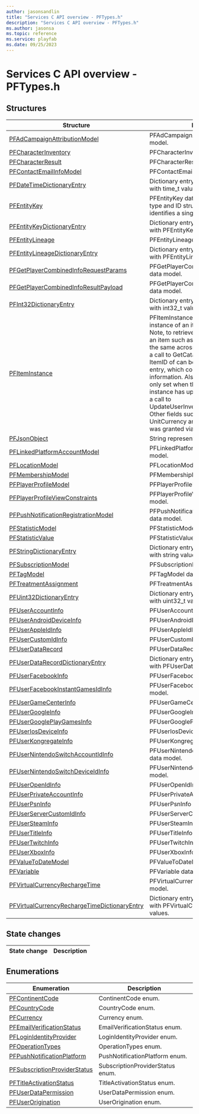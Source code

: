 ```yaml
---
author: jasonsandlin
title: "Services C API overview - PFTypes.h"
description: "Services C API overview - PFTypes.h"
ms.author: jasonsa
ms.topic: reference
ms.service: playfab
ms.date: 09/25/2023
---
```


# Services C API overview - PFTypes.h

  
## Structures  

| Structure | Description |  
| --- | --- |  
| [PFAdCampaignAttributionModel](structs/pfadcampaignattributionmodel.md) | PFAdCampaignAttributionModel data model. |  
| [PFCharacterInventory](structs/pfcharacterinventory.md) | PFCharacterInventory data model. |  
| [PFCharacterResult](structs/pfcharacterresult.md) | PFCharacterResult data model. |  
| [PFContactEmailInfoModel](structs/pfcontactemailinfomodel.md) | PFContactEmailInfoModel data model. |  
| [PFDateTimeDictionaryEntry](structs/pfdatetimedictionaryentry.md) | Dictionary entry for an associative array with time_t values. |  
| [PFEntityKey](structs/pfentitykey-c.md) | PFEntityKey data model. Combined entity type and ID structure which uniquely identifies a single entity. |  
| [PFEntityKeyDictionaryEntry](structs/pfentitykeydictionaryentry.md) | Dictionary entry for an associative array with PFEntityKey values. |  
| [PFEntityLineage](structs/pfentitylineage.md) | PFEntityLineage data model. |  
| [PFEntityLineageDictionaryEntry](structs/pfentitylineagedictionaryentry.md) | Dictionary entry for an associative array with PFEntityLineage values. |  
| [PFGetPlayerCombinedInfoRequestParams](structs/pfgetplayercombinedinforequestparams.md) | PFGetPlayerCombinedInfoRequestParams data model. |  
| [PFGetPlayerCombinedInfoResultPayload](structs/pfgetplayercombinedinforesultpayload.md) | PFGetPlayerCombinedInfoResultPayload data model. |  
| [PFInt32DictionaryEntry](structs/pfint32dictionaryentry.md) | Dictionary entry for an associative array with int32_t values. |  
| [PFItemInstance](structs/pfiteminstance.md) | PFItemInstance data model. A unique instance of an item in a user's inventory. Note, to retrieve additional information for an item such as Tags, Description that are the same across all instances of the item, a call to GetCatalogItems is required. The ItemID of can be matched to a catalog entry, which contains the additional information. Also note that Custom Data is only set when the User's specific instance has updated the CustomData via a call to UpdateUserInventoryItemCustomData. Other fields such as UnitPrice and UnitCurrency are only set when the item was granted via a purchase. |  
| [PFJsonObject](structs/pfjsonobject.md) | String representation of a Json Object |  
| [PFLinkedPlatformAccountModel](structs/pflinkedplatformaccountmodel.md) | PFLinkedPlatformAccountModel data model. |  
| [PFLocationModel](structs/pflocationmodel.md) | PFLocationModel data model. |  
| [PFMembershipModel](structs/pfmembershipmodel.md) | PFMembershipModel data model. |  
| [PFPlayerProfileModel](structs/pfplayerprofilemodel.md) | PFPlayerProfileModel data model. |  
| [PFPlayerProfileViewConstraints](structs/pfplayerprofileviewconstraints.md) | PFPlayerProfileViewConstraints data model. |  
| [PFPushNotificationRegistrationModel](structs/pfpushnotificationregistrationmodel.md) | PFPushNotificationRegistrationModel data model. |  
| [PFStatisticModel](structs/pfstatisticmodel.md) | PFStatisticModel data model. |  
| [PFStatisticValue](structs/pfstatisticvalue.md) | PFStatisticValue data model. |  
| [PFStringDictionaryEntry](structs/pfstringdictionaryentry.md) | Dictionary entry for an associative array with string values. |  
| [PFSubscriptionModel](structs/pfsubscriptionmodel.md) | PFSubscriptionModel data model. |  
| [PFTagModel](structs/pftagmodel.md) | PFTagModel data model. |  
| [PFTreatmentAssignment](structs/pftreatmentassignment.md) | PFTreatmentAssignment data model. |  
| [PFUint32DictionaryEntry](structs/pfuint32dictionaryentry.md) | Dictionary entry for an associative array with uint32_t values. |  
| [PFUserAccountInfo](structs/pfuseraccountinfo.md) | PFUserAccountInfo data model. |  
| [PFUserAndroidDeviceInfo](structs/pfuserandroiddeviceinfo.md) | PFUserAndroidDeviceInfo data model. |  
| [PFUserAppleIdInfo](structs/pfuserappleidinfo.md) | PFUserAppleIdInfo data model. |  
| [PFUserCustomIdInfo](structs/pfusercustomidinfo.md) | PFUserCustomIdInfo data model. |  
| [PFUserDataRecord](structs/pfuserdatarecord.md) | PFUserDataRecord data model. |  
| [PFUserDataRecordDictionaryEntry](structs/pfuserdatarecorddictionaryentry.md) | Dictionary entry for an associative array with PFUserDataRecord values. |  
| [PFUserFacebookInfo](structs/pfuserfacebookinfo.md) | PFUserFacebookInfo data model. |  
| [PFUserFacebookInstantGamesIdInfo](structs/pfuserfacebookinstantgamesidinfo.md) | PFUserFacebookInstantGamesIdInfo data model. |  
| [PFUserGameCenterInfo](structs/pfusergamecenterinfo.md) | PFUserGameCenterInfo data model. |  
| [PFUserGoogleInfo](structs/pfusergoogleinfo.md) | PFUserGoogleInfo data model. |  
| [PFUserGooglePlayGamesInfo](structs/pfusergoogleplaygamesinfo.md) | PFUserGooglePlayGamesInfo data model. |  
| [PFUserIosDeviceInfo](structs/pfuseriosdeviceinfo.md) | PFUserIosDeviceInfo data model. |  
| [PFUserKongregateInfo](structs/pfuserkongregateinfo.md) | PFUserKongregateInfo data model. |  
| [PFUserNintendoSwitchAccountIdInfo](structs/pfusernintendoswitchaccountidinfo.md) | PFUserNintendoSwitchAccountIdInfo data model. |  
| [PFUserNintendoSwitchDeviceIdInfo](structs/pfusernintendoswitchdeviceidinfo.md) | PFUserNintendoSwitchDeviceIdInfo data model. |  
| [PFUserOpenIdInfo](structs/pfuseropenidinfo.md) | PFUserOpenIdInfo data model. |  
| [PFUserPrivateAccountInfo](structs/pfuserprivateaccountinfo.md) | PFUserPrivateAccountInfo data model. |  
| [PFUserPsnInfo](structs/pfuserpsninfo.md) | PFUserPsnInfo data model. |  
| [PFUserServerCustomIdInfo](structs/pfuserservercustomidinfo.md) | PFUserServerCustomIdInfo data model. |  
| [PFUserSteamInfo](structs/pfusersteaminfo.md) | PFUserSteamInfo data model. |  
| [PFUserTitleInfo](structs/pfusertitleinfo.md) | PFUserTitleInfo data model. |  
| [PFUserTwitchInfo](structs/pfusertwitchinfo.md) | PFUserTwitchInfo data model. |  
| [PFUserXboxInfo](structs/pfuserxboxinfo.md) | PFUserXboxInfo data model. |  
| [PFValueToDateModel](structs/pfvaluetodatemodel.md) | PFValueToDateModel data model. |  
| [PFVariable](structs/pfvariable.md) | PFVariable data model. |  
| [PFVirtualCurrencyRechargeTime](structs/pfvirtualcurrencyrechargetime.md) | PFVirtualCurrencyRechargeTime data model. |  
| [PFVirtualCurrencyRechargeTimeDictionaryEntry](structs/pfvirtualcurrencyrechargetimedictionaryentry.md) | Dictionary entry for an associative array with PFVirtualCurrencyRechargeTime values. |  
  
## State changes  
  
| State change | Description |  
| --- | --- |  
  
## Enumerations  

| Enumeration | Description |  
| --- | --- |  
| [PFContinentCode](enums/pfcontinentcode.md) | ContinentCode enum.|  
| [PFCountryCode](enums/pfcountrycode.md) | CountryCode enum.|  
| [PFCurrency](enums/pfcurrency.md) | Currency enum.|  
| [PFEmailVerificationStatus](enums/pfemailverificationstatus.md) | EmailVerificationStatus enum.|  
| [PFLoginIdentityProvider](enums/pfloginidentityprovider.md) | LoginIdentityProvider enum.|  
| [PFOperationTypes](enums/pfoperationtypes.md) | OperationTypes enum.|  
| [PFPushNotificationPlatform](enums/pfpushnotificationplatform.md) | PushNotificationPlatform enum.|  
| [PFSubscriptionProviderStatus](enums/pfsubscriptionproviderstatus.md) | SubscriptionProviderStatus enum.|  
| [PFTitleActivationStatus](enums/pftitleactivationstatus.md) | TitleActivationStatus enum.|  
| [PFUserDataPermission](enums/pfuserdatapermission.md) | UserDataPermission enum.|  
| [PFUserOrigination](enums/pfuserorigination.md) | UserOrigination enum.|  
